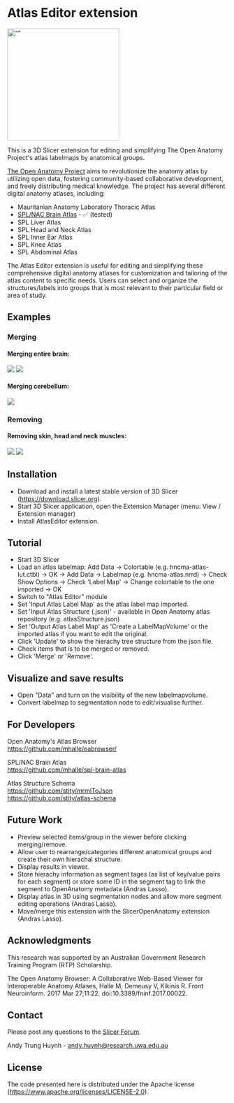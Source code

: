# Atlas Editor extension

<img src="AtlasEditor.png" alt= “” width="256" height="256">

This is a 3D Slicer extension for editing and simplifying The Open Anatomy Project's atlas labelmaps by anatomical groups.

<a href="https://www.openanatomy.org/">The Open Anatomy Project</a> aims to revolutionize the anatomy atlas by utilizing open data, fostering community-based collaborative development, and freely distributing medical knowledge. The project has several different digital anatomy atlases, including:
- Mauritanian Anatomy Laboratory Thoracic Atlas
- <a href="https://github.com/mhalle/spl-brain-atlas">SPL/NAC Brain Atlas</a> - :white_check_mark: (tested)
- SPL Liver Atlas
- SPL Head and Neck Atlas
- SPL Inner Ear Atlas
- SPL Knee Atlas
- SPL Abdominal Atlas

The Atlas Editor  extension is useful for editing and simplifying these comprehensive digital anatomy atlases for customization and tailoring of the atlas content to specific needs. Users can select and organize the structures/labels into groups that is most relevant to their particular field or area of study.

## Examples
### Merging
#### Merging entire brain:
![](img/original-merge.png)
![](img/output-merge.png)

#### Merging cerebellum:
![](img/merge-cerebellum.png)

### Removing
#### Removing skin, head and neck muscles:
![](img/original-remove.png)
![](img/output-remove.png)

## Installation

* Download and install a latest stable version of 3D Slicer (https://download.slicer.org).
* Start 3D Slicer application, open the Extension Manager (menu: View / Extension manager)
* Install AtlasEditor extension.

## Tutorial

* Start 3D Slicer
* Load an atlas labelmap: Add Data -> Colortable (e.g. hncma-atlas-lut.ctbl) -> OK -> Add Data -> Labelmap (e.g. hncma-atlas.nrrd) -> Check Show Options -> Check 'Label Map' -> Change colortable to the one imported -> OK
* Switch to "Atlas Editor" module
* Set 'Input Atlas Label Map' as the atlas label map imported.
* Set 'Input Atlas Structure (.json)' - available in Open Anatomy atlas repository (e.g. atlasStructure.json)
* Set 'Output Atlas Label Map' as 'Create a LabelMapVolume' or the imported atlas if you want to edit the original.
* Click 'Update' to show the hierachy tree structure from the json file.
* Check items that is to be merged or removed.
* Click 'Merge' or 'Remove'.

## Visualize and save results
* Open "Data" and turn on the visibility of the new labelmapvolume.
* Convert labelmap to segmentation node to edit/visualise further.

## For Developers
Open Anatomy's Atlas Browser   
https://github.com/mhalle/oabrowser/

SPL/NAC Brain Atlas   
https://github.com/mhalle/spl-brain-atlas

Atlas Structure Schema   
https://github.com/stity/mrmlToJson   
https://github.com/stity/atlas-schema

## Future Work

* Preview selected items/group in the viewer before clicking merging/remove.
* Allow user to rearrange/categories different anatomical groups and create their own hierachal structure.
* Display results in viewer.
* Store hierachy information as segment tages (as list of key/value pairs for each segment) or store some ID in the segment tag to link the segment to OpenAnatomy metadata (Andras Lasso).
* Display atlas in 3D using segmentation nodes and allow more segment editing operations (Andras Lasso).
* Move/merge this extension with the SlicerOpenAnatomy extension (Andras Lasso).

## Acknowledgments
This research was supported by an Australian Government Research Training Program (RTP) Scholarship.

The Open Anatomy Browser: A Collaborative Web-Based Viewer for Interoperable Anatomy Atlases, Halle M, Demeusy V, Kikinis R. Front Neuroinform. 2017 Mar 27;11:22. doi:10.3389/fninf.2017.00022.

## Contact

Please post any questions to the [Slicer Forum](https://discourse.slicer.org).

Andy Trung Huynh - andy.huynh@research.uwa.edu.au

## License
The code presented here is distributed under the Apache license (https://www.apache.org/licenses/LICENSE-2.0).